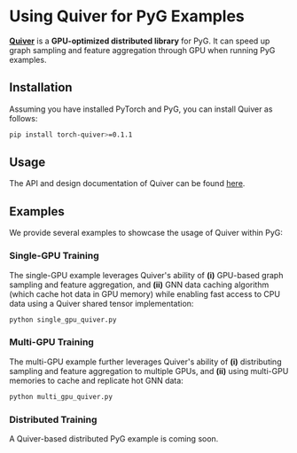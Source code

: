 # Using Quiver for PyG Examples

**[Quiver](https://github.com/quiver-team/torch-quiver)** is a **GPU-optimized distributed library** for PyG.
It can speed up graph sampling and feature aggregation through GPU when running PyG examples.

## Installation

Assuming you have installed PyTorch and PyG, you can install Quiver as follows:

```bash
pip install torch-quiver>=0.1.1
```

## Usage

The API and design documentation of Quiver can be found [here](https://github.com/quiver-team/torch-quiver).

## Examples

We provide several examples to showcase the usage of Quiver within PyG:

### Single-GPU Training

The single-GPU example leverages Quiver's ability of **(i)** GPU-based graph sampling and feature aggregation, and **(ii)** GNN data caching algorithm (which cache hot data in GPU memory) while enabling fast access to CPU data using a Quiver shared tensor implementation:

```bash
python single_gpu_quiver.py
```

### Multi-GPU Training

The multi-GPU example further leverages Quiver's ability of **(i)** distributing sampling and feature aggregation to multiple GPUs, and **(ii)** using multi-GPU memories to cache and replicate hot GNN data:

```bash
python multi_gpu_quiver.py
```

### Distributed Training

A Quiver-based distributed PyG example is coming soon.